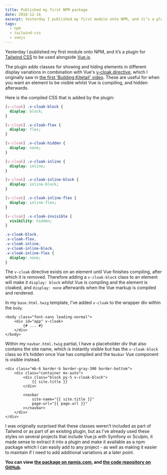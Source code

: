 ```yaml
---
title: Published my first NPM package
date: 2018-12-16
excerpt: Yesterday I published my first module onto NPM, and it’s a plugin for Tailwind CSS to be used alongside Vue.js.
tags:
  - npm
  - tailwind-css
  - vuejs
---
```


Yesterday I published my first module onto NPM, and it’s a plugin for [Tailwind
CSS][tailwind] to be used alongside [Vue.js](https://vuejs.org).

The plugin adds classes for showing and hiding elements in different display
variations in combination with Vue's
[v-cloak directive](https://vuejs.org/v2/api/#v-cloak), which I originally saw
in [the first 'Building Kitetail' video](https://youtu.be/XUXpcbYQ_iQ?t=2360).
These are useful for when you want an element to be visible whilst Vue is
compiling, and hidden afterwards.

Here is the compiled CSS that is added by the plugin:

```css
[v-cloak] .v-cloak-block {
  display: block;
}

[v-cloak] .v-cloak-flex {
  display: flex;
}

[v-cloak] .v-cloak-hidden {
  display: none;
}

[v-cloak] .v-cloak-inline {
  display: inline;
}

[v-cloak] .v-cloak-inline-block {
  display: inline-block;
}

[v-cloak] .v-cloak-inline-flex {
  display: inline-flex;
}

[v-cloak] .v-cloak-invisible {
  visibility: hidden;
}

.v-cloak-block,
.v-cloak-flex,
.v-cloak-inline,
.v-cloak-inline-block,
.v-cloak-inline-flex {
  display: none;
}
```

The `v-cloak` directive exists on an element until Vue finishes compiling, after
which it is removed. Therefore adding a `v-cloak-block` class to an element will
make it `display: block` whilst Vue is compiling and the element is cloaked, and
`display: none` afterwards when the Vue markup is compiled and rendered.

In my `base.html.twig` template, I’ve added `v-cloak` to the wrapper div within
the `body`.

<div v-pre markdown="1">

```twig
<body class="font-sans leading-normal">
    <div id="app" v-cloak>
        {# ... #}
    </div>
</body>
```

</div>

Within my `navbar.html.twig` partial, I have a placeholder div that also
contains the site name, which is instantly visible but has the `v-cloak-block`
class so it’s hidden once Vue has compiled and the `Navbar` Vue component is
visible instead.

<div v-pre markdown="1">

```twig
<div class="mb-6 border-b border-gray-300 border-bottom">
    <div class="container mx-auto">
        <div class="block py-5 v-cloak-block">
            {{ site.title }}
        </div>

        <navbar
            site-name="{{ site.title }}"
            page-url="{{ page.url }}"
        ></navbar>
    </div>
</div>
```

</div>

I was originally surprised that these classes weren’t included as part of
Tailwind or as part of an existing plugin, but as I’ve already used these styles
on several projects that include Vue.js with Symfony or Sculpin, it made sense
to extract it into a plugin and make it available as a npm package which I can
easily add to any project - as well as making it easier to maintain if I need to
add additional variations at a later point.

**You can view [the package on npmjs.com][npm], and [the code repository on
GitHub][github].**

[github]: https://github.com/opdavies/tailwindcss-vuejs
[npm]: https://www.npmjs.com/package/tailwindcss-vuejs
[tailwind]: https://tailwindcss.com
